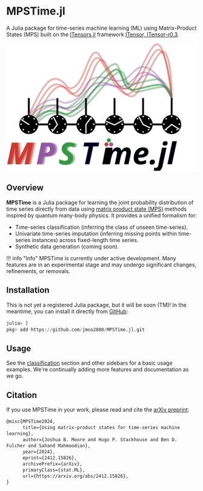 # MPSTime.jl
A Julia package for time-series machine learning (ML) using Matrix-Product States (MPS) built on the [ITensors.jl](https://github.com/ITensor/ITensors.jl) framework [ITensor, ITensor-r0.3](@cite).

![](./assets/logo.svg)

## Overview

__MPSTime__ is a Julia package for learning the joint probability distribution of time series directly from data using [matrix product state (MPS)](https://en.wikipedia.org/wiki/Matrix_product_state) methods inspired by quantum many-body physics. 
It provides a unified formalism for:
- Time-series classification (inferring the class of unseen time-series).
- Univariate time-series imputation (inferring missing points within time-series instances) across fixed-length time series.
- Synthetic data generation (coming soon).

!!! info "Info"
    MPSTime is currently under active development. Many features are in an experimental stage and may undergo significant changes, refinements, or removals.

## Installation
This is not yet a registered Julia package, but it will be soon (TM)! In the meantime, you can install it directly from  [GitHub](https://github.com/jmoo2880/MPSTime.jl?tab=readme-ov-file):

```Julia
julia> ]
pkg> add https://github.com/jmoo2880/MPSTime.jl.git
```

## Usage
See the [classification](@ref) section and other sidebars for a basic usage examples. 
We're continually adding more features and documentation as we go.

## Citation
If you use MPSTime in your work, please read and cite the [arXiv preprint](https://arxiv.org/abs/2412.15826):
```
@misc{MPSTime2024,
      title={Using matrix-product states for time-series machine learning}, 
      author={Joshua B. Moore and Hugo P. Stackhouse and Ben D. Fulcher and Sahand Mahmoodian},
      year={2024},
      eprint={2412.15826},
      archivePrefix={arXiv},
      primaryClass={stat.ML},
      url={https://arxiv.org/abs/2412.15826}, 
}
```
